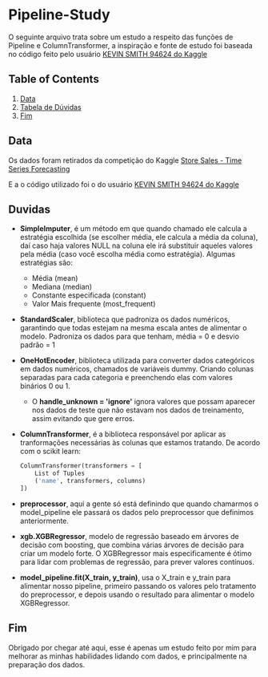 # **Pipeline-Study**

O seguinte arquivo trata sobre um estudo a respeito das funções de Pipeline e ColumnTransformer, a inspiração e fonte de estudo foi baseada no código feito pelo usuário [KEVIN SMITH 94624 do Kaggle](https://www.kaggle.com/code/kevinsmith94624/time-series-forecasting) 

## **Table of Contents**
1. [Data](#data)
2. [Tabela de Dúvidas](#duvidas)
3. [Fim](#fim)



## **Data**

Os dados foram retirados da competição do Kaggle [Store Sales - Time Series Forecasting](https://www.kaggle.com/competitionsstore-sales-time-series-forecasting/data?select=train.csv)

E a o código utilizado foi o do usuário [KEVIN SMITH 94624 do Kaggle](https://www.kaggle.com/code/kevinsmith94624/time-series-forecasting) 



## **Duvidas**

* **SimpleImputer**, é um método em que quando chamado ele calcula a estratégia escolhida (se escolher média, ele calcula a média da coluna), daí caso haja valores NULL na coluna ele irá substituir aqueles valores pela média (caso você escolha média como estratégia). Algumas estratégias são:
    * Média (mean)
    * Mediana (median)
    * Constante especificada (constant)
    * Valor Mais frequente (most_frequent)

* **StandardScaler**, biblioteca que padroniza os dados numéricos, garantindo que todas estejam na mesma escala antes de alimentar o modelo. Padroniza os dados para que tenham, média = 0 e desvio padrão = 1

* **OneHotEncoder**, biblioteca utilizada para converter dados categóricos em dados numéricos, chamados de variáveis dummy. Criando colunas separadas para cada categoria e preenchendo elas com valores binários 0 ou 1.
    * O **handle_unknown = 'ignore'** ignora valores que possam aparecer nos dados de teste que não estavam nos dados de treinamento, assim evitando que gere erros. 


* **ColumnTransformer**, é a biblioteca responsável por aplicar as tranformações necessárias às colunas que estamos tratando. De acordo com o scikit learn:
    ```python
    ColumnTransformer(transformers = [
        List of Tuples
        ('name', transformers, columns)
    ])
    ```

* **preprocessor**, aqui a gente só está definindo que quando chamarmos o model_pipeline ele passará os dados pelo preprocessor que definimos anteriormente.

* **xgb.XGBRegressor**, modelo de regressão baseado em árvores de decisão com boosting, que combina várias árvores de decisão para criar um modelo forte. O XGBRegressor mais especificamente é ótimo para lidar com problemas de regressão, para prever valores contínuos.

* **model_pipeline.fit(X_train, y_train)**, usa o X_train e y_train para alimentar nosso pipeline, primeiro passando os valores pelo tratamento do preprocessor, e depois usando o resultado para alimentar o modelo XGBRegressor.


## **Fim**

Obrigado por chegar até aqui, esse é apenas um estudo feito por mim para melhorar as minhas habilidades lidando com dados, e principalmente na preparação dos dados.

